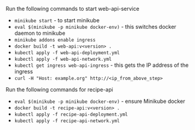 Run the following commands to start web-api-service

- `minikube start` - to start minikube
- `eval $(minikube -p minikube docker-env)` - this switches docker daemon to minikube
- `minikube addons enable ingress`
- `docker build -t web-api:v<version> .`
- `kubectl apply -f web-api-deployment.yml`
- `kubectl apply -f web-api-network.yml`
- `kubectl get ingress web-api-ingress` - this gets the IP address of the ingress
- `curl -H "Host: example.org" http://<ip_from_above_step>`


Run the following commands for recipe-api

- `eval $(minikube -p minikube docker-env)` - ensure Minikube docker
- `docker build -t recipe-api:v<version> .`
- `kubectl apply -f recipe-api-deployment.yml`
- `kubectl apply -f recipe-api-network.yml`
